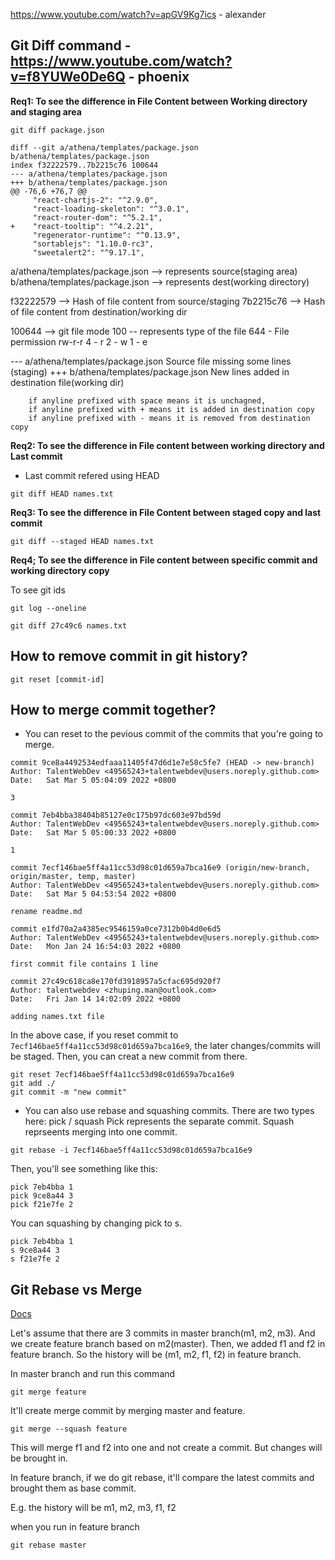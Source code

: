 https://www.youtube.com/watch?v=apGV9Kg7ics - alexander

## Git Diff command - https://www.youtube.com/watch?v=f8YUWe0De6Q - phoenix

**Req1: To see the difference in File Content between Working directory and staging area**

```gitbash 
git diff package.json
```

```
diff --git a/athena/templates/package.json b/athena/templates/package.json
index f32222579..7b2215c76 100644
--- a/athena/templates/package.json
+++ b/athena/templates/package.json
@@ -76,6 +76,7 @@
     "react-chartjs-2": "^2.9.0",
     "react-loading-skeleton": "^3.0.1",
     "react-router-dom": "^5.2.1",
+    "react-tooltip": "^4.2.21",
     "regenerator-runtime": "^0.13.9",
     "sortablejs": "1.10.0-rc3",
     "sweetalert2": "^9.17.1",
```

a/athena/templates/package.json     --> represents source(staging area) 
b/athena/templates/package.json     --> represents dest(working directory)

f32222579   --> Hash of file content from source/staging 
7b2215c76   --> Hash of file content from destination/working dir

100644      --> git file mode
                100 -- represents type of the file
                644 - File permission rw-r-r
                    4 - r
                    2 - w
                    1 - e


--- a/athena/templates/package.json Source file missing some lines (staging)
+++ b/athena/templates/package.json New lines added in destination file(working dir)


        if anyline prefixed with space means it is unchagned, 
        if anyline prefixed with + means it is added in destination copy 
        if anyline prefixed with - means it is removed from destination copy


**Req2: To see the difference in File content between working directory and Last commit**

* Last commit refered using HEAD
```
git diff HEAD names.txt
```

**Req3: To see the difference in File Content between staged copy and last commit**
```
git diff --staged HEAD names.txt
```

**Req4; To see the difference in File content between specific commit and working directory copy**

To see git ids 
```
git log --oneline
```
```
git diff 27c49c6 names.txt
```


## How to remove commit in git history? 
```
git reset [commit-id]
```

## How to merge commit together?
- You can reset to the pevious commit of the commits that you're going to merge. 

```
commit 9ce8a4492534edfaaa11405f47d6d1e7e58c5fe7 (HEAD -> new-branch)
Author: TalentWebDev <49565243+talentwebdev@users.noreply.github.com>
Date:   Sat Mar 5 05:04:09 2022 +0800

3

commit 7eb4bba38404b85127e0c175b97dc603e97bd59d
Author: TalentWebDev <49565243+talentwebdev@users.noreply.github.com>
Date:   Sat Mar 5 05:00:33 2022 +0800

1

commit 7ecf146bae5ff4a11cc53d98c01d659a7bca16e9 (origin/new-branch, origin/master, temp, master)
Author: TalentWebDev <49565243+talentwebdev@users.noreply.github.com>
Date:   Sat Mar 5 04:53:54 2022 +0800

rename readme.md

commit e1fd70a2a4385ec9546159a0ce7312b0b4d0e6d5
Author: TalentWebDev <49565243+talentwebdev@users.noreply.github.com>
Date:   Mon Jan 24 16:54:03 2022 +0800

first commit file contains 1 line

commit 27c49c618ca8e170fd3918957a5cfac695d920f7
Author: talentwebdev <zhuping.man@outlook.com>
Date:   Fri Jan 14 14:02:09 2022 +0800

adding names.txt file
```
In the above case, if you reset commit to `7ecf146bae5ff4a11cc53d98c01d659a7bca16e9`, the later changes/commits will be staged. 
Then, you can creat a new commit from there.
```
git reset 7ecf146bae5ff4a11cc53d98c01d659a7bca16e9
git add ./ 
git commit -m "new commit" 
```

- You can also use rebase and squashing commits.
There are two types here: pick / squash
Pick represents the separate commit. 
Squash reprseents merging into one commit. 

```
git rebase -i 7ecf146bae5ff4a11cc53d98c01d659a7bca16e9
```
Then, you'll see something like this:
```
pick 7eb4bba 1
pick 9ce8a44 3
pick f21e7fe 2
```
You can squashing by changing pick to s.
```
pick 7eb4bba 1
s 9ce8a44 3
s f21e7fe 2
```

## Git Rebase vs Merge

[Docs](https://git-scm.com/docs/git-rebase)

Let's assume that there are 3 commits in master branch(m1, m2, m3). And we create feature branch based on m2(master). 
Then, we added f1 and f2 in feature branch. So the history will be (m1, m2, f1, f2) in feature branch. 

In master branch and run this command

```
git merge feature
```

It'll create merge commit by merging master and feature. 

```
git merge --squash feature
```

This will merge f1 and f2 into one and not create a commit. But changes will be brought in. 

In feature branch, if we do git rebase, it'll compare the latest commits and brought them as base commit. 

E.g. 
the history will be m1, m2, m3, f1, f2 

when you run in feature branch
```
git rebase master
```
